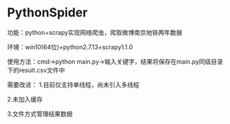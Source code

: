 # PythonSpider
功能：python+scrapy实现网络爬虫，爬取微博南京地铁两年数据

环境：win10(64位)+python2.7.13+scrapy1.1.0

使用方法：cmd->python main.py->输入关键字，结果将保存在main.py同级目录下的result.csv文件中

需要改进：
1.目前仅支持单线程，尚未引入多线程

2.未加入缓存

3.文件方式管理结果数据
